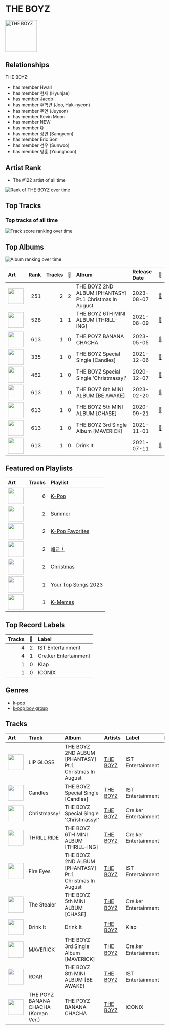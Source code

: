 
# THE BOYZ


<img src="https://i.scdn.co/image/ab6761610000e5eb7d608b659ace7a97bbf474ad" alt="THE BOYZ" width="100" />

## Relationships

THE BOYZ:
- has member Hwall
- has member 현재 (Hyunjae)
- has member Jacob
- has member 주학년 (Joo, Hak-nyeon)
- has member 주연 (Juyeon)
- has member Kevin Moon
- has member NEW
- has member Q
- has member 상연 (Sangyeon)
- has member Eric Son
- has member 선우 (Sunwoo)
- has member 영훈 (Younghoon)

## Artist Rank
- The #122 artist of all time

![Rank of THE BOYZ over time](../../images/artists/the_boyz/rank_time_series.png)
## Top Tracks


### Top tracks of all time

![Track score ranking over time](../../images/artists/the_boyz/track_rank_time_series_score.png)
## Top Albums

![Album ranking over time](../../images/artists/the_boyz/album_rank_time_series.png)

| Art | Rank | Tracks | 💚 | Album | Release Date | 🔗 |
|:---|---:|---:|---:|:---|:---|:---|
| <img src="https://i.scdn.co/image/ab67616d0000b273dff665230ac08de979d3bd0e" alt="" width="50" /> | 251 | 2 | 2 | THE BOYZ 2ND ALBUM [PHANTASY] Pt.1 Christmas In August | 2023-08-07 | [🔗](https://open.spotify.com/album/6j0bF8s6Kptbr4y8tuIhOY) |
| <img src="https://i.scdn.co/image/ab67616d0000b2731544041d0285585cc92c2709" alt="" width="50" /> | 528 | 1 | 1 | THE BOYZ 6TH MINI ALBUM [THRILL-ING] | 2021-08-09 | [🔗](https://open.spotify.com/album/0lh0pZ8GjZGrAhzIG4Jn0E) |
| <img src="https://i.scdn.co/image/ab67616d0000b273bcbe695c2af0990e57666f3b" alt="" width="50" /> | 613 | 1 | 0 | THE POYZ BANANA CHACHA | 2023-05-05 | [🔗](https://open.spotify.com/album/6L9KslUZn4hbZdketnLD3z) |
| <img src="https://i.scdn.co/image/ab67616d0000b273e24237521fd72dfa162ccefe" alt="" width="50" /> | 335 | 1 | 0 | THE BOYZ Special Single [Candles] | 2021-12-06 | [🔗](https://open.spotify.com/album/0kIrSdkjAIqiQ8yhXyrtun) |
| <img src="https://i.scdn.co/image/ab67616d0000b273ba995f17c6c4d0ab6d945d70" alt="" width="50" /> | 462 | 1 | 0 | THE BOYZ Special Single 'Christmassy!' | 2020-12-07 | [🔗](https://open.spotify.com/album/5KR9XuMapeh6JjUdcy4MHM) |
| <img src="https://i.scdn.co/image/ab67616d0000b273890a8271745a38ae35f1ad37" alt="" width="50" /> | 613 | 1 | 0 | THE BOYZ 8th MINI ALBUM [BE AWAKE] | 2023-02-20 | [🔗](https://open.spotify.com/album/1rxSHvDHLjLdz7x8G4Ssy5) |
| <img src="https://i.scdn.co/image/ab67616d0000b2732fd0233f39f381edbb84c26b" alt="" width="50" /> | 613 | 1 | 0 | THE BOYZ 5th MINI ALBUM [CHASE] | 2020-09-21 | [🔗](https://open.spotify.com/album/6HwY3FwprtqsmMuoLnXWhT) |
| <img src="https://i.scdn.co/image/ab67616d0000b2730c3017d56802b87da6872b1d" alt="" width="50" /> | 613 | 1 | 0 | THE BOYZ 3rd Single Album [MAVERICK] | 2021-11-01 | [🔗](https://open.spotify.com/album/2nR7Wi1KtRYrDSqsCW8JVi) |
| <img src="https://i.scdn.co/image/ab67616d0000b2735ebe326ae21f70a7330398f8" alt="" width="50" /> | 613 | 1 | 0 | Drink It | 2021-07-11 | [🔗](https://open.spotify.com/album/6gstlIojQWTAcrsRqBQxLR) |

## Featured on Playlists
| Art | Tracks | Playlist |
|:---|---:|:---|
| <img src="https://mosaic.scdn.co/640/ab67616d00001e02505190077497c230422f2934ab67616d00001e027dd8f95320e8ef08aa121dfeab67616d00001e028164cd1a2e03b7ca2db9ff5eab67616d00001e02ff7c2dfd0ed9b2cf6bf9c818" alt="" width="50" /> | 6 | [K-Pop](../../playlists/k-pop/overview.md) |
| <img src="https://mosaic.scdn.co/640/ab67616d00001e0204878afb19613a94d37b29ceab67616d00001e021544041d0285585cc92c2709ab67616d00001e02570f746ccc2c75af070da1e0ab67616d00001e02d8cc2281fcd4519ca020926b" alt="" width="50" /> | 2 | [Summer](../../playlists/summer/overview.md) |
| <img src="https://mosaic.scdn.co/640/ab67616d00001e024ed058b71650a6ca2c04adffab67616d00001e026772cf096be8acc1df092519ab67616d00001e028c4a282e84a53c1c8acf129aab67616d00001e02d8cc2281fcd4519ca020926b" alt="" width="50" /> | 2 | [K-Pop Favorites](../../playlists/k-pop_favorites/overview.md) |
| <img src="https://mosaic.scdn.co/640/ab67616d00001e021544041d0285585cc92c2709ab67616d00001e02714e56679ab196354e2e443eab67616d00001e027a2f8579b32544cc5ca0118aab67616d00001e0282f9c612adc8bc8d1d62461a" alt="" width="50" /> | 2 | [애교！](../../playlists/애교！/overview.md) |
| <img src="https://mosaic.scdn.co/640/ab67616d00001e020c053ee476f7ce576369241eab67616d00001e02119e4094f07a8123b471ac1dab67616d00001e022a0face7d69df61c20a6db2bab67616d00001e02cfbcba7cc35a40e08e5aff67" alt="" width="50" /> | 2 | [Christmas](../../playlists/christmas/overview.md) |
| <img src="https://wrapped-images.spotifycdn.com/image/yts-2023/default/your-top-songs-2023_DEFAULT_en.jpg" alt="" width="50" /> | 1 | [Your Top Songs 2023](../../playlists/your_top_songs_2023/overview.md) |
| <img src="https://mosaic.scdn.co/640/ab67616d00001e0220adea47ebd9e98d2e7d2247ab67616d00001e022ce067b763f6a4938cb8a501ab67616d00001e02583c60000e8abc8283853e10ab67616d00001e0273e21d92fa8c70ce6aba72d0" alt="" width="50" /> | 1 | [K-Memes](../../playlists/k-memes/overview.md) |

## Top Record Labels

| Tracks | 💚 | Label |
|---:|---:|:---|
| 4 | 2 | IST Entertainment |
| 4 | 1 | Cre.ker Entertainment |
| 1 | 0 | Klap |
| 1 | 0 | ICONIX |

## Genres

- [k-pop](../../genres/k-pop/overview.md)
- [k-pop boy group](../../genres/k-pop_boy_group/overview.md)

## Tracks

| Art | Track | Album | Artists | Label | Rank | 💚 | 🔗 |
|:---|:---|:---|:---|:---|---:|:---|:---|
| <img src="https://i.scdn.co/image/ab67616d0000b273dff665230ac08de979d3bd0e" alt="" width="50" /> | LIP GLOSS | THE BOYZ 2ND ALBUM [PHANTASY] Pt.1 Christmas In August | [THE BOYZ](overview.md) | IST Entertainment | 350 | 💚 | [🔗](https://open.spotify.com/track/5yREbqEnoqMRuIOQ60t6as) |
| <img src="https://i.scdn.co/image/ab67616d0000b273e24237521fd72dfa162ccefe" alt="" width="50" /> | Candles | THE BOYZ Special Single [Candles] | [THE BOYZ](overview.md) | IST Entertainment | 476 | | [🔗](https://open.spotify.com/track/5vT3UDjwJt87muaqyLW13W) |
| <img src="https://i.scdn.co/image/ab67616d0000b273ba995f17c6c4d0ab6d945d70" alt="" width="50" /> | Christmassy! | THE BOYZ Special Single 'Christmassy!' | [THE BOYZ](overview.md) | Cre.ker Entertainment | 689 | | [🔗](https://open.spotify.com/track/1KMc5CXwEkjklwSqPMQjB1) |
| <img src="https://i.scdn.co/image/ab67616d0000b2731544041d0285585cc92c2709" alt="" width="50" /> | THRILL RIDE | THE BOYZ 6TH MINI ALBUM [THRILL-ING] | [THE BOYZ](overview.md) | Cre.ker Entertainment | 791 | 💚 | [🔗](https://open.spotify.com/track/3wEYYVD6uC3A3LhVhqARZv) |
| <img src="https://i.scdn.co/image/ab67616d0000b273dff665230ac08de979d3bd0e" alt="" width="50" /> | Fire Eyes | THE BOYZ 2ND ALBUM [PHANTASY] Pt.1 Christmas In August | [THE BOYZ](overview.md) | IST Entertainment | 917 | 💚 | [🔗](https://open.spotify.com/track/1uKU0M5UkfoEkx0VThAcf0) |
| <img src="https://i.scdn.co/image/ab67616d0000b2732fd0233f39f381edbb84c26b" alt="" width="50" /> | The Stealer | THE BOYZ 5th MINI ALBUM [CHASE] | [THE BOYZ](overview.md) | Cre.ker Entertainment | 925 | | [🔗](https://open.spotify.com/track/2DQgD8rAJLKNptQFK70ndO) |
| <img src="https://i.scdn.co/image/ab67616d0000b2735ebe326ae21f70a7330398f8" alt="" width="50" /> | Drink It | Drink It | [THE BOYZ](overview.md) | Klap | 925 | | [🔗](https://open.spotify.com/track/56URBnyl71PPaebwimqwQD) |
| <img src="https://i.scdn.co/image/ab67616d0000b2730c3017d56802b87da6872b1d" alt="" width="50" /> | MAVERICK | THE BOYZ 3rd Single Album [MAVERICK] | [THE BOYZ](overview.md) | Cre.ker Entertainment | 925 | | [🔗](https://open.spotify.com/track/1Ylu1Il2czce9eQQXtDXwO) |
| <img src="https://i.scdn.co/image/ab67616d0000b273890a8271745a38ae35f1ad37" alt="" width="50" /> | ROAR | THE BOYZ 8th MINI ALBUM [BE AWAKE] | [THE BOYZ](overview.md) | IST Entertainment | 925 | | [🔗](https://open.spotify.com/track/7yP9oxhtOozkCptLHJoq3l) |
| <img src="https://i.scdn.co/image/ab67616d0000b273bcbe695c2af0990e57666f3b" alt="" width="50" /> | THE POYZ BANANA CHACHA (Korean Ver.) | THE POYZ BANANA CHACHA | [THE BOYZ](overview.md) | ICONIX | 925 | | [🔗](https://open.spotify.com/track/1Ez5RjQ5Y9cu0DvVawTZe5) |
